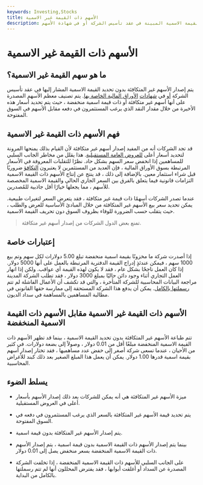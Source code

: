 ```yaml
---
keywords: Investing,Stocks
title: الأسهم ذات القيمة غير الاسمية
description: يتم إصدار الأسهم بدون القيمة الاسمية بدون تحديد القيمة الاسمية المبينة في عقد تأسيس الشركة أو في شهادة الأسهم.
---
```


# الأسهم ذات القيمة غير الاسمية
## ما هو سهم القيمة غير الاسمية؟

يتم إصدار الأسهم غير المتكافئة بدون تحديد القيمة الاسمية المشار إليها في عقد تأسيس الشركة [أو](/articlesofincorporation) في [شهادات](/stockcertificate) [الأوراق المالية الخاصة بها](/stockcertificate). يتم تصنيف معظم الأسهم المصدرة على أنها أسهم غير متكافئة أو ذات قيمة اسمية منخفضة ، حيث يتم تحديد أسعار هذه الأخيرة من خلال مقدار النقد الذي يرغب المستثمرون في دفعه مقابل الأسهم في السوق المفتوحة.

## فهم الأسهم ذات القيمة غير الاسمية

قد تجد الشركات أنه من المفيد إصدار أسهم غير متكافئة لأن القيام بذلك يمنحها المرونة لتحديد أسعار أعلى [للعروض العامة المستقبلية](/publicoffering). هذا يقلل من مخاطر الجانب السلبي للمساهمين إذا انخفض سعر السهم بشكل حاد. نظرًا للتقلبات المعروفة في الأسعار المرتبطة بسوق الأوراق المالية ، فإن العديد من المستثمرين لا يعتبرون [التكافؤ](/parvalue) ضروريًا قبل شراء استثمار معين. بالإضافة إلى ذلك ، قد ينتج عن إنتاج الأسهم ذات القيمة الاسمية التزامات قانونية فيما يتعلق بالفرق بين السعر الجاري الحالي والقيمة الاسمية المخصصة للأسهم ، مما يجعلها خيارًا أقل جاذبية للمُصدرين.

عندما تصدر الشركات أسهمًا ذات قيمة غير متكافئة ، فقد يتعرض السعر لتغيرات طبيعية. يمكن تحديد سعر بيع الأسهم غير المتكافئة من خلال المبادئ الأساسية للعرض والطلب ، حيث يتقلب حسب الضرورة للوفاء بظروف السوق دون تحريف القيمة الاسمية.

> تمنع بعض الدول الشركات من إصدار أسهم غير متكافئة.

>

## إعتبارات خاصة

إذا أصدرت شركة ما مخزونًا بقيمة اسمية منخفضة تبلغ 5.00 دولارات لكل سهم وتم بيع 1000 سهم ، فيمكن عندئذٍ إدراج القيمة الدفترية المرتبطة بالعمل على أنها 5000 دولار. إذا كان العمل ناجحًا بشكل عام ، فقد لا يكون لهذه القيمة أي عواقب. ولكن إذا انهار العمل التجاري أثناء وجود دائن حاليًا بمبلغ 3000 دولار ، فقد تطلب الشركة المدينة مراجعة البيانات المحاسبية للشركة المتأخرة ، والتي قد تكشف أن الأعمال الفاشلة لم تتم [رسملتها بالكامل](/capitalize). يمكن أن يدفع هذا الشركة المستحقة إلى ممارسة حقها القانوني في مطالبة المساهمين بالمساهمة في سداد الديون.

## الأسهم ذات القيمة غير الاسمية مقابل الأسهم ذات القيمة الاسمية المنخفضة

تتم طباعة الأسهم غير المتكافئة بدون تحديد القيمة الاسمية ، بينما قد تظهر الأسهم ذات القيمة الاسمية المنخفضة مبلغًا أقل من 0.01 دولار ، وصولاً إلى بضعة دولارات. في كثير من الأحيان ، عندما تسعى شركة أصغر إلى خفض عدد مساهميها ، فقد تختار إصدار أسهم بقيمة اسمية قدرها 1.00 دولار. يمكن أن يعمل هذا المبلغ الصغير بعد ذلك كبند للأغراض المحاسبية.

## يسلط الضوء

- ميزة الأسهم غير المتكافئة هي أنه يمكن للشركات بعد ذلك إصدار الأسهم بأسعار أعلى في العروض المستقبلية.

- يتم تحديد قيمة الأسهم غير المتكافئة بالسعر الذي يرغب المستثمرون في دفعه في السوق المفتوحة.

- يتم إصدار الأسهم غير المتكافئة بدون قيمة اسمية.

- بينما يتم إصدار الأسهم ذات القيمة الاسمية بدون قيمة اسمية ، يتم إصدار الأسهم ذات القيمة الاسمية المنخفضة بسعر منخفض يصل إلى 0.01 دولار.

- على الجانب السلبي للأسهم ذات القيمة الاسمية المنخفضة ، إذا تخلفت الشركة المصدرة عن السداد أو أغلقت أبوابها ، فقد يفترض المحللون أنها لم تتم رسملتها بالكامل من البداية.

